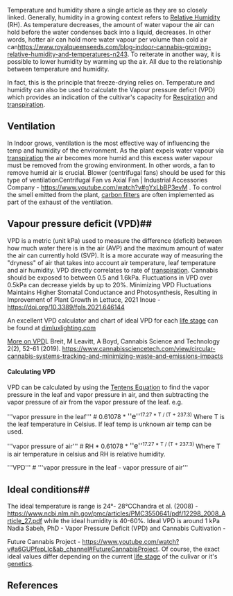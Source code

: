 Temperature and humidity share a single article as they are so closely linked. Generally, humidity in a growing context refers to [Relative Humidity](https://en.wikipedia.org/wiki/Humidity) (RH). As temperature decreases, the amount of water vapour the air can hold before the water condenses back into a liquid, decreases. In other words, hotter air can hold more water vapour per volume than cold air can<ref>https://www.royalqueenseeds.com/blog-indoor-cannabis-growing-relative-humidity-and-temperatures-n243</ref>. To reiterate in another way, it is possible to lower humidity by warming up the air. All due to the relationship between temperature and humidity.

In fact, this is the principle that freeze-drying relies on. Temperature and humidity can also be used to calculate the Vapour pressure deficit (VPD) which provides an indication of the cultivar's capacity for [Respiration](/Plant_processes#respiration) and [transpiration](/Plant_processes#transpiration).

## Ventilation ##
In Indoor grows, ventilation is the most effective way of influencing the temp and humidity of the environment. As the plant expels water vapour via [transpiration](Plant_processes#transpiration) the air becomes more humid and this excess water vapour must be removed from the growing environment. In other words, a fan to remove humid air is crucial. Blower (centrifugal fans) should be used for this type of ventilation<ref>Centrifugal Fan vs Axial Fan | Industrial Accessories Company - https://www.youtube.com/watch?v#gYxLbBP3evM </ref>. To control the smell emitted from the plant, [carbon filters](/Carbon_filter) are often implemented as part of the exhaust of the ventilation.

## Vapour pressure deficit (VPD)##
VPD is a metric (unit kPa) used to measure the difference (deficit) between how much water there is in the air (AVP) and the maximum amount of water the air can currently hold (SVP). It is a more accurate way of measuring the "dryness" of air that takes into account air temperature, leaf temperature and air humidity. VPD directly correlates to rate of [transpiration](/Plant_processes#transpiration). Cannabis should be exposed to between 0.5 and 1.6kPa. Fluctuations in VPD over 0.5kPa can decrease yields by up to 20%. <ref>Minimizing VPD Fluctuations Maintains Higher Stomatal Conductance and Photosynthesis, Resulting in Improvement of Plant Growth in Lettuce, 2021 Inoue - https://doi.org/10.3389/fpls.2021.646144</ref>

An excellent VPD calculator and chart of ideal VPD for each [life stage](/Life_Stages) can be found at [dimluxlighting.com](https://www.dimluxlighting.com/knowledge/vapor-pressure-deficit-vpd-calculator/)

[More on VPD](https://www.cannabissciencetech.com/view/circular-cannabis-systems-tracking-and-minimizing-waste-and-emissions-impacts)<ref>L Breit, M Leavitt, A Boyd, Cannabis Science and Technology 2(2), 52-61 (2019). https://www.cannabissciencetech.com/view/circular-cannabis-systems-tracking-and-minimizing-waste-and-emissions-impacts</ref>

#### Calculating VPD ####
VPD can be calculated by using the [Tentens Equation](https://en.wikipedia.org/wiki/Tetens_equation) to find the vapor pressure in the leaf and vapor pressure in air, and then subtracting the vapor pressure of air from the vapor pressure of the leaf. e.g.

'''vapor pressure in the leaf''' # 0.61078 * <big>''e''</big><sup>17.27 * T / (T + 237.3)</sup>      Where T is the leaf temperature in Celsius. If leaf temp is unknown air temp can be used.

'''vapor pressure of air''' # RH * 0.61078 * <big>''e''</big><sup>17.27 * T / (T + 237.3)</sup>    Where T is air temperature in celsius and RH is relative humidity.

'''VPD''' # '''vapor pressure in the leaf - vapor pressure of air'''

## Ideal conditions##
The ideal temperature is range is 24°- 28°C<ref>Chandra et al. (2008) - https://www.ncbi.nlm.nih.gov/pmc/articles/PMC3550641/pdf/12298_2008_Article_27.pdf</ref> while the ideal humidity is 40-60%. Ideal VPD is around 1 kPa <ref>Nadia Sabeh​​, PhD - Vapor Pressure Deficit (VPD) and Cannabis Cultivation -

Future Cannabis Project - https://www.youtube.com/watch?v#a6GUPfepLIc&ab_channel#FutureCannabisProject</ref>. Of course, the exact ideal values differ depending on the current [life stage](/Life_Stages) of the culivar or it's [genetics](/Genetics).

## References ##
<references/>